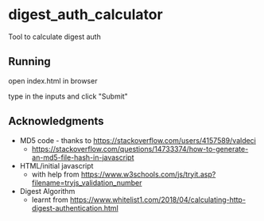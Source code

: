 # digest_auth_calculator
Tool to calculate digest auth

## Running
open index.html in browser

type in the inputs and click "Submit"

## Acknowledgments
* MD5 code - thanks to https://stackoverflow.com/users/4157589/valdeci
  * https://stackoverflow.com/questions/14733374/how-to-generate-an-md5-file-hash-in-javascript
* HTML/initial javascript
  * with help from https://www.w3schools.com/js/tryit.asp?filename=tryjs_validation_number
* Digest Algorithm
  * learnt from https://www.whitelist1.com/2018/04/calculating-http-digest-authentication.html
